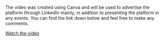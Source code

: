 The video was created using Canva and will be used to advertise the platform through LinkedIn mainly, in addition to presenting the platform in any events. You can find the link down below and feel free to make any comments.

[Watch the video](https://www.canva.com/design/DAGPBaWsTBk/lyC2ZsbELgNC7xufozndOw/edit?utm_content=DAGPBaWsTBk&utm_campaign=designshare&utm_medium=link2&utm_source=sharebutton)
